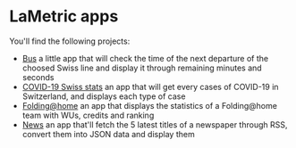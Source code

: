 # LaMetric apps

You'll find the following projects:

* [Bus](https://github.com/Liozon/LaMetric/tree/master/Bus) a little app that will check the time of the next departure of the choosed Swiss line and display it through remaining minutes and seconds
* [COVID-19 Swiss stats](https://github.com/Liozon/LaMetric/tree/master/COVID-19%20Swiss%20stats) an app that will get every cases of COVID-19 in Switzerland, and displays each type of case
* [Folding@home](https://github.com/Liozon/LaMetric/tree/master/Folding%40home) an app that displays the statistics of a Folding@home team with WUs, credits and ranking
* [News](https://github.com/Liozon/LaMetric/tree/master/News) an app that'll fetch the 5 latest titles of a newspaper through RSS, convert them into JSON data and display them
